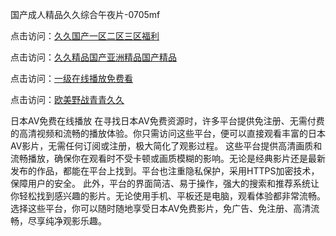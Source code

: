 国产成人精品久久综合午夜片-0705mf

点击访问：<a href="https://gsd-agv.pages.dev/">久久国产一区二区三区福利</a>

点击访问：<a href="https://gda-c7m.pages.dev/">久久精品国产亚洲精品国产精品</a>

点击访问：<a href="https://tfda.pages.dev/">一级在线播放免费看</a>

点击访问：<a href="https://bsdf-5f5.pages.dev/">欧美野战青青久久</a>

日本AV免费在线播放
在寻找日本AV免费资源时，许多平台提供免注册、无需付费的高清视频和流畅的播放体验。你只需访问这些平台，便可以直接观看丰富的日本AV影片，无需任何订阅或注册，极大简化了观影过程。
这些平台提供高清画质和流畅播放，确保你在观看时不受卡顿或画质模糊的影响。无论是经典影片还是最新发布的作品，都能在平台上找到。平台也注重隐私保护，采用HTTPS加密技术，保障用户的安全。
此外，平台的界面简洁、易于操作，强大的搜索和推荐系统让你轻松找到感兴趣的影片。无论使用手机、平板还是电脑，观看体验都非常流畅。
选择这些平台，你可以随时随地享受日本AV免费影片，免广告、免注册、高清流畅，尽享纯净观影乐趣。

<span style="display:none;">[Canonical link](https://github.com/z20250705/z09 ）</span>


